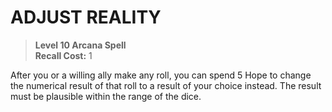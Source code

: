# ADJUST REALITY

> **Level 10 Arcana Spell**  
> **Recall Cost:** 1

After you or a willing ally make any roll, you can spend 5 Hope to change the numerical result of that roll to a result of your choice instead. The result must be plausible within the range of the dice.
